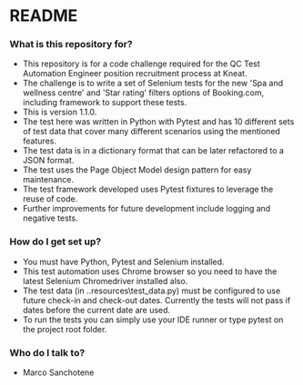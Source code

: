 # README #

### What is this repository for? ###

* This repository is for a code challenge required for the QC Test Automation Engineer position recruitment process at Kneat.
* The challenge is to write a set of Selenium tests for the new 'Spa and wellness centre' and 'Star rating' filters options of Booking.com, including framework to support these tests.
* This is version 1.1.0.
* The test here was written in Python with Pytest and has 10 different sets of test data that cover many different scenarios using the mentioned features.
* The test data is in a dictionary format that can be later refactored to a JSON format.
* The test uses the Page Object Model design pattern for easy maintenance.
* The test framework developed uses Pytest fixtures to leverage the reuse of code. 
* Further improvements for future development include logging and negative tests.

### How do I get set up? ###

* You must have Python, Pytest and Selenium installed. 
* This test automation uses Chrome browser so you need to have the latest Selenium Chromedriver installed also.
* The test data (in ..resources\test_data.py) must be configured to use future check-in and check-out dates. Currently the tests will not pass if dates before the current date are used.
* To run the tests you can simply use your IDE runner or type pytest on the project root folder. 

### Who do I talk to? ###

* Marco Sanchotene